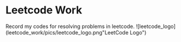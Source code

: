 # Leetcode Work
Record my codes for resolving problems in leetcode.
![leetcode_logo](leetcode_work/pics/leetcode_logo.png"LeetCode Logo")
